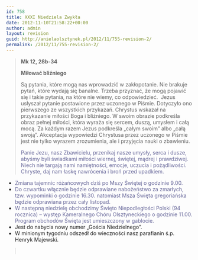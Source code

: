 ```yaml
---
id: 758
title: XXXI Niedziela Zwykła
date: 2012-11-10T21:58:22+00:00
author: admin
layout: revision
guid: http://anielaolsztynek.pl/2012/11/755-revision-2/
permalink: /2012/11/755-revision-2/
---
```

> **Mk 12, 28b-34**
> 
> **Miłować bliźniego**
> 
> Są pytania, które mogą nas wprowadzić w zakłopotanie. Nie brakuje pytań, które wydają się banalne. Trzeba przyznać, że mogą pojawić się i takie pytania, na które nie wiemy, co odpowiedzieć.  Jezus usłyszał pytanie postawione przez uczonego w Piśmie. Dotyczyło ono pierwszego ze wszystkich przykazań. Chrystus wskazał na przykazanie miłości Boga i bliźniego. W swoim obrazie podkreśla obraz pełnej miłości, która wyraża się sercem, duszą, umysłem i całą mocą. Za każdym razem Jezus podkreśla &#8222;całym swoim&#8221; albo &#8222;całą swoją&#8221;. Akceptacja wypowiedzi Chrystusa przez uczonego w Piśmie jest nie tylko wyrazem zrozumienia, ale i przyjęcia nauki o zbawieniu.
> 
> <span style="color: #666699;">Panie Jezu, nasz Zbawicielu, przenikaj nasze umysły, serca i dusze, abyśmy byli świadkami miłości wiernej, świętej, mądrej i prawdziwej. Niech nie targają nami namiętności, emocje, uczucia i pożądliwości. Chryste, daj nam łaskę nawrócenia i broń przed upadkiem.</span>

  * <span style="color: #666699;">Zmiana tajemnic różańcowych dziś po Mszy Świętej o godzinie 9.00.</span>
  * <span style="color: #666699;">Do czwartku włącznie będzie odprawiane nabożeństwo za zmarłych, tzw. wypominki o godzinie 16.30. natomiast Msza Święta gregoriańska będzie odprawiana przez cały listopad.</span>
  * <span style="color: #666699;">W następną niedzielę obchodzimy Święto Niepodległości Polski (94 rocznica) &#8211; występ Kameralnego Chóru Olsztyneckiego o godzinie 11.00. Program obchodów Święta jest umieszczony w gablocie.</span>
  * Jest do nabycia nowy numer &#8222;Gościa Niedzielnego&#8221;.
  * W minionym tygodniu odszedł do wieczności nasz parafianin ś.p. Henryk Majewski.

> <span style="color: #666699;"><br /> </span>